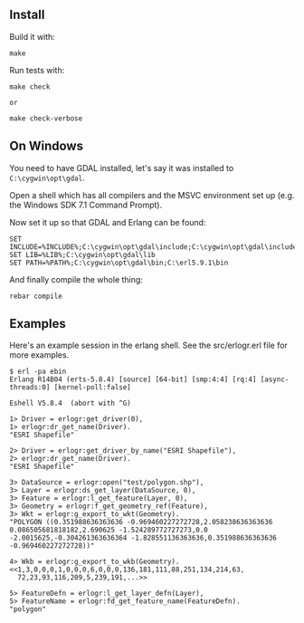 Install
-------

Build it with:

    make

Run tests with:

    make check

    or

    make check-verbose

On Windows
----------

You need to have GDAL installed, let's say it was installed to `C:\cygwin\opt\gdal`.

Open a shell which has all compilers and the MSVC environment set up (e.g. the Windows SDK 7.1 Command Prompt).

Now set it up so that GDAL and Erlang can be found:

    SET INCLUDE=%INCLUDE%;C:\cygwin\opt\gdal\include;C:\cygwin\opt\gdal\include\gdal
    SET LIB=%LIB%;C:\cygwin\opt\gdal\lib
    SET PATH=%PATH%;C:\cygwin\opt\gdal\bin;C:\erl5.9.1\bin

And finally compile the whole thing:

    rebar compile


Examples
--------

Here's an example session in the erlang shell. See the src/erlogr.erl file for
more examples.

    $ erl -pa ebin
    Erlang R14B04 (erts-5.8.4) [source] [64-bit] [smp:4:4] [rq:4] [async-threads:0] [kernel-poll:false]

    Eshell V5.8.4  (abort with ^G)

    1> Driver = erlogr:get_driver(0),
    1> erlogr:dr_get_name(Driver).
    "ESRI Shapefile"

    2> Driver = erlogr:get_driver_by_name("ESRI Shapefile"),
    2> erlogr:dr_get_name(Driver).
    "ESRI Shapefile"

    3> DataSource = erlogr:open("test/polygon.shp"),
    3> Layer = erlogr:ds_get_layer(DataSource, 0),
    3> Feature = erlogr:l_get_feature(Layer, 0),
    3> Geometry = erlogr:f_get_geometry_ref(Feature),
    3> Wkt = erlogr:g_export_to_wkt(Geometry).
    "POLYGON ((0.351988636363636 -0.969460227272728,2.058238636363636 0.086505681818182,2.690625 -1.524289772727273,0.0 -2.0015625,-0.304261363636364 -1.828551136363636,0.351988636363636 -0.969460227272728))"

    4> Wkb = erlogr:g_export_to_wkb(Geometry).
    <<1,3,0,0,0,1,0,0,0,6,0,0,0,136,181,111,88,251,134,214,63,
      72,23,93,116,209,5,239,191,...>>

    5> FeatureDefn = erlogr:l_get_layer_defn(Layer),
    5> FeatureName = erlogr:fd_get_feature_name(FeatureDefn).
    "polygon"




